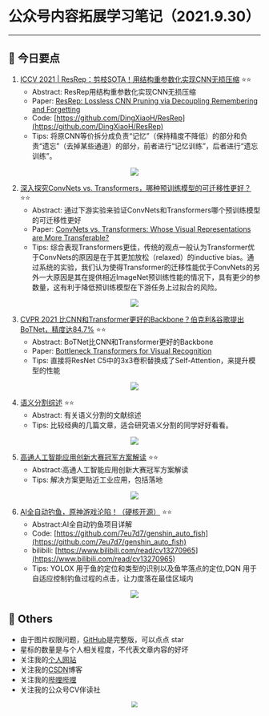 # 公众号内容拓展学习笔记（2021.9.30）

------



## :paperclip:  今日要点

1. [ICCV 2021 | ResRep：剪枝SOTA！用结构重参数化实现CNN无损压缩](https://mp.weixin.qq.com/s/88nRC3VttYBsuTZ5S49Iww)         :star::star:
   - Abstract: ResRep用结构重参数化实现CNN无损压缩
   - Paper: [ResRep: Lossless CNN Pruning via Decoupling Remembering and Forgetting](https://arxiv.org/abs/2007.03260)
   - Code: [https://github.com/DingXiaoH/ResRep](https://github.com/DingXiaoH/ResRep)
   - Tips:  将原CNN等价拆分成负责“记忆”（保持精度不降低）的部分和负责“遗忘”（去掉某些通道）的部分，前者进行“记忆训练”，后者进行“遗忘训练”。

<div align=center><img src="https://mmbiz.qpic.cn/mmbiz_png/ibaXaPIy7jV3lC5xFY2lIsWycerFiaXgEdt1HNr87KHnIUNMVzK6hVjTYCsIFUxkn6fFPsLKxarwxkziaP4trQ8Jw/640?wx_fmt=png&tp=webp&wxfrom=5&wx_lazy=1&wx_co=1" style='zoom:100%'>
</div>

2. [深入探究ConvNets vs. Transformers，哪种预训练模型的可迁移性更好？](https://mp.weixin.qq.com/s/lH4o_g319N4Xeq2hi5UQvg)       :star::star:
   - Abstract: 通过下游实验来验证ConvNets和Transformers哪个预训练模型的可迁移性更好
   - Paper: [ConvNets vs. Transformers: Whose Visual Representations are More Transferable?](https://arxiv.org/abs/2108.05305)
   - Tips: 综合表现Transformers更佳，传统的观点一般认为Transformer优于ConvNets的原因是在于其更加放松（relaxed）的inductive bias。通过系统的实验，我们认为使得Transformer的迁移性能优于ConvNets的另外一大原因是其在提供相近ImageNet预训练性能的情况下，具有更少的参数量，这有利于降低预训练模型在下游任务上过拟合的风险。

<div align=center><img src="https://mmbiz.qpic.cn/mmbiz_png/BJbRvwibeSTue6LO8k8PoDcHCVkJibPFGnZN4bElk1KraUhax91cXH19Y6jtQoibmnOagL6WibKWrjecPSXCVhsInw/640?wx_fmt=png&tp=webp&wxfrom=5&wx_lazy=1&wx_co=1" style='zoom:100%'>
</div>


3. [CVPR 2021 比CNN和Transformer更好的Backbone？伯克利&谷歌提出BoTNet，精度达84.7%](https://mp.weixin.qq.com/s/A40zE1CA_YwovI53eLGA1A)       :star::star:
   - Abstract: BoTNet比CNN和Transformer更好的Backbone
   - Paper: [Bottleneck Transformers for Visual Recognition](https://arxiv.org/abs/2101.11605)
   - Tips: 直接将ResNet C5中的3x3卷积替换成了Self-Attention，来提升模型的性能
<div align=center><img src="https://mmbiz.qpic.cn/mmbiz_png/BJbRvwibeSTt3F9VlTib8RB3o9sZhnxSECnbZEMZyOEmJfHZpclc0Iy3Rmu0ibmKst9vmQR6HcdGqzsXp5teevU2A/640?wx_fmt=png&tp=webp&wxfrom=5&wx_lazy=1&wx_co=1" style='zoom:100%'>
</div>

4. [语义分割综述](https://mp.weixin.qq.com/s/Tz7kT14S8ZkWZ-OgE2WO5g)       :star::star:
   - Abstract:  有关语义分割的文献综述
   - Tips: 比较经典的几篇文章，适合研究语义分割的同学好好看看。

<div align=center><img src="https://mmbiz.qpic.cn/mmbiz_png/V2E1ll6kaTXGLrzSIq30EEb7tENQWaHn5l1pXWP1TYR8h1dZia1XWvPTKTKFaJexeT45L1cEG4KQR4LliapHdWyQ/640?wx_fmt=png&tp=webp&wxfrom=5&wx_lazy=1&wx_co=1" style='zoom:100%'>
</div>

5. [高通人工智能应用创新大赛冠军方案解读](https://mp.weixin.qq.com/s/2efke2PymcqMstkw4httUA)       :star::star:
   - Abstract:高通人工智能应用创新大赛冠军方案解读
   - Tips: 解决方案更贴近工业应用，包括落地

<div align=center><img src="https://mmbiz.qpic.cn/sz_mmbiz_jpg/gYUsOT36vfqkuEUVb8WJCRXZCY6HA6tu9eLm69ztjTstynjKFKWUqyPClaBxGic4aKoHFMZlw2AcPpLpsSrAm0A/640?wx_fmt=jpeg&tp=webp&wxfrom=5&wx_lazy=1&wx_co=1" style='zoom:100%'>
</div>

6. [AI全自动钓鱼，原神游戏沦陷！（硬核开源）](https://mp.weixin.qq.com/s/zA1jnCS6o1UNPum_FoUQlg)       :star::star:
   - Abstract:AI全自动钓鱼项目详解
   - Code: [https://github.com/7eu7d7/genshin_auto_fish](https://github.com/7eu7d7/genshin_auto_fish)
   - bilibili: [https://www.bilibili.com/read/cv13270965](https://www.bilibili.com/read/cv13270965)
   - Tips: YOLOX 用于鱼的定位和类型的识别以及鱼竿落点的定位,DQN 用于自适应控制钓鱼过程的点击，让力度落在最佳区域内

<div align=center><img src="https://mmbiz.qpic.cn/mmbiz_gif/v1JN0W4OpXgShLltx9u3vsPxNRmvp29suzF38JQB1FbJccV4RQCT4C8dOgu6zWynAHITI18mTT55hVclZgVccg/640?wx_fmt=gif&tp=webp&wxfrom=5&wx_lazy=1" style='zoom:100%'>
</div>


## :paperclip:  Others

- 由于图片权限问题，[GitHub](https://github.com/xiaoxuebajie/dairly_learning)是完整版，可以点点 star
- 星标的数量是与个人相关程度，不代表文章内容的好坏
- 关注我的[个人网站](http://www.cvbds.cn/)
- 关注我的[CSDN](https://blog.csdn.net/xiaoxuebajie)博客
- 关注我的[哔哩哔哩](https://space.bilibili.com/424394389)
- 关注我的公众号CV伴读社

<div align=center><img src="https://img-blog.csdnimg.cn/202005031406335.jpg" style='zoom:80%'>
</div>